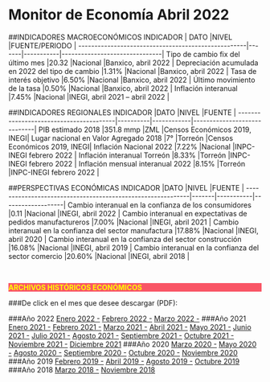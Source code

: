 # Monitor de Economía Abril 2022

##INDICADORES MACROECONÓMICOS
INDICADOR                                           | DATO  |NIVEL      |FUENTE/PERIODO                 |
----------------------------------------------------|-------|-----------|-------------------------------|
Tipo de cambio fix del último mes                   |20.32  |Nacional   |Banxico, abril 2022            |
Depreciación acumulada en 2022 del tipo de cambio   |1.31%  |Nacional   |Banxico, abril 2022            |
Tasa de interés objetivo                            |6.50%  |Nacional   |Banxico, abril 2022            |
Último movimiento de la tasa                        |0.50%  |Nacional   |Banxico, abril 2022            |
Inflación interanual                                |7.45%  |Nacional   |INEGI, abril 2021 – abril 2022 |

##INDICADORES REGIONALES
INDICADOR                               |DATO      |NIVEL       |FUENTE                       |
----------------------------------------|----------|------------|-----------------------------|
PIB estimado 2018                       |351.8 mmp |ZML         |Censos Económicos 2019, INEGI|
Lugar nacional en Valor Agregado 2018   |7°        |Torreón     |Censos Económicos 2019, INEGI|
Inflación Nacional 2022                 |7.22%     |Nacional    |INPC-INEGI febrero 2022      |
Inflación interanual Torreón            |8.33%     |Torreón     |INPC-INEGI febrero 2022      |
Inflación mensual interanual 2022       |8.15%     |Torreón     |INPC-INEGI febrero 2022      |

##PERSPECTIVAS ECONÓMICAS
INDICADOR                                                   |DATO   |NIVEL      |FUENTE             |
------------------------------------------------------------|-------|-----------|-------------------|
Cambio interanual en la confianza de los consumidores       |0.11   |Nacional   |INEGI, abril 2022  |
Cambio interanual en expectativas de pedidos manufactureros |7.00%  |Nacional   |INEGI, abril 2021  |
Cambio interanual en la confianza del sector manufactura    |17.88% |Nacional   |INEGI, abril 2020  |
Cambio interanual en la confianza del sector construcción   |16.08% |Nacional   |INEGI, abril 2019  |
Cambio interanual en la confianza del sector comercio       |20.60% |Nacional   |INEGI, abril 2018  |


</br>


<p style="background-color:#f95666;color:yellow;"><strong>ARCHIVOS HISTÓRICOS ECONÓMICOS</strong></p>

###De click en el mes que desee descargar (PDF):

###Año 2022
[Enero 2022 -](http://www.trcimplan.gob.mx/monitores/economia/economia-ene-2022.pdf)
[Febrero 2022 -](http://www.trcimplan.gob.mx/monitores/economia/economia-feb-2022.pdf)
[Marzo 2022 -](http://www.trcimplan.gob.mx/monitores/economia/economia-mar-2022.pdf)
###Año 2021
[Enero 2021 -](http://www.trcimplan.gob.mx/monitores/economia/economia-ene-2021.pdf)
[Febrero 2021 -](http://www.trcimplan.gob.mx/monitores/economia/economia-feb-2021.pdf)
[Marzo 2021 -](http://www.trcimplan.gob.mx/monitores/economia/economia-mar-2021.pdf)
[Abril 2021 -](http://www.trcimplan.gob.mx/monitores/economia/economia-abr-2021.pdf)
[Mayo 2021 -](http://www.trcimplan.gob.mx/monitores/economia/economia-may-2021.pdf)
[Junio 2021 -](http://www.trcimplan.gob.mx/monitores/economia/economia-jun-2021.pdf)
[Julio 2021 -](http://www.trcimplan.gob.mx/monitores/economia/economia-jul-2021.pdf)
[Agosto 2021 -](http://www.trcimplan.gob.mx/monitores/economia/economia-ago-2021.pdf)
[Septiembre 2021 -](http://www.trcimplan.gob.mx/monitores/economia/economia-sep-2021.pdf)
[Octubre 2021 -](http://www.trcimplan.gob.mx/monitores/economia/economia-oct-2021.pdf)
[Noviembre 2021 -](http://www.trcimplan.gob.mx/monitores/economia/economia-nov-2021.pdf)
[Diciembre 2021](http://www.trcimplan.gob.mx/monitores/economia/economia-dic-2021.pdf)
###Año 2020
[Marzo     2020 -](http://www.trcimplan.gob.mx/monitores/economia/economia-marzo-2020.pdf)
[Mayo      2020 -](http://www.trcimplan.gob.mx/monitores/economia/economia-mayo-2020.pdf)
[Agosto    2020 -](http://www.trcimplan.gob.mx/monitores/economia/economia-agosto-2020.pdf)
[Septiembre   2020 -](http://www.trcimplan.gob.mx/monitores/economia/economia-sep-2020.pdf)
[Octubre   2020 -](http://www.trcimplan.gob.mx/monitores/economia/economia-oct-2020.pdf)
[Noviembre   2020](http://www.trcimplan.gob.mx/monitores/economia/economia-nov-2020.pdf)
###Año 2019
[Febrero   2019 -](http://www.trcimplan.gob.mx/monitores/economia/economia-febrero-2019.pdf)
[Abril     2019 -](http://www.trcimplan.gob.mx/monitores/economia/economia-abril-2019.pdf)
[Agosto    2019 -](http://www.trcimplan.gob.mx/monitores/economia/economia-agosto-2019.pdf)
[Octubre   2019 ](http://www.trcimplan.gob.mx/monitores/economia/economia-octubre-2019.pdf)
###Año 2018
[Marzo     2018 -](http://www.trcimplan.gob.mx/monitores/economia/economia-marzo-2018.pdf)
[Noviembre 2018](http://www.trcimplan.gob.mx/monitores/economia/economia-nov-2018.pdf)
</br>

</br>

